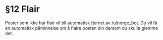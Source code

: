 # §12 Flair
Poster som ikke har flair vil bli automatisk fjernet av /u/norge_bot. Du vil få en automatisk påminnelse om å flaire posten din dersom du skulle glemme det.
